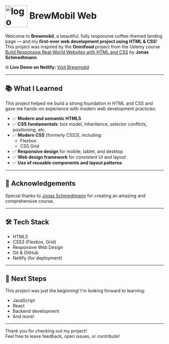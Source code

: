 # <img src="https://github.com/user-attachments/assets/efc2952a-bb49-47fa-94e9-593c8a6526f0" alt="logo" width="70" align="center"> BrewMobil Web
Welcome to **Brewmobil**, a beautiful, fully responsive coffee-themed landing page — and my **first-ever web development project using HTML & CSS**!  
This project was inspired by the **Omnifood** project from the Udemy course [Build Responsive Real-World Websites with HTML and CSS](https://www.udemy.com/course/design-and-develop-a-killer-website-with-html5-and-css3/) by **Jonas Schmedtmann**.

🌐 **Live Demo on Netlify:** [Visit Brewmobil](https://brewmobil.netlify.app/)  

---

## 📚 What I Learned

This project helped me build a strong foundation in HTML and CSS and gave me hands-on experience with modern web development practices:

- ✅ **Modern and semantic HTML5**
- ✅ **CSS fundamentals**: box model, inheritance, selector conflicts, positioning, etc.
- ✅ **Modern CSS** (formerly CSS3), including:
  - Flexbox
  - CSS Grid
- ✅ **Responsive design** for mobile, tablet, and desktop
- ✅ **Web design framework** for consistent UI and layout
- ✅ **Use of reusable components and layout patterns**

---

## 🙌 Acknowledgements

Special thanks to [Jonas Schmedtmann](https://www.udemy.com/user/jonasschmedtmann/) for creating an amazing and comprehensive course.

---

## 🛠 Tech Stack

- HTML5
- CSS3 (Flexbox, Grid)
- Responsive Web Design
- Git & GitHub
- Netlify (for deployment)

---

## 🚀 Next Steps

This project was just the beginning! I'm looking forward to learning:
- JavaScript
- React
- Backend development
- And more!

---

Thank you for checking out my project!  
Feel free to leave feedback, open issues, or contribute!
